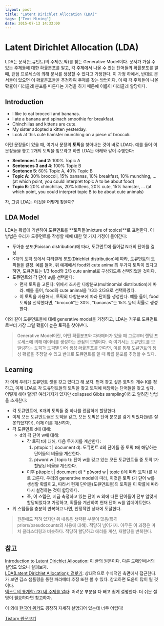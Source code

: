 ```yaml
---
layout: post
title: "Latent Dirichlet Allocation (LDA)"
tags: ['Text Mining']
date: 2015-07-13 14:33:00
---
```

# Latent Dirichlet Allocation (LDA)

LDA는 문서(도큐먼트)의 주제(토픽)를 찾는 Generative Model이다. 문서가 가질 수 있는 주제들에 대한 확률분포를 알고, 각 주제에서 나올 수 있는 단어들의 확률분포를 알 때, 랜덤 프로세스에 의해 문서를 생성할 수 있다고 가정한다. 이 가정 하에서, 반대로 문서들이 있으면 이 확률분포들을 추정하여 주제를 찾는 방법이다. 이 때 각 주제들이 나올 확률이 디리클레 분포를 따른다는 가정을 하기 때문에 이름이 디리클레 할당이다.

## Introduction

  * I like to eat broccoli and bananas.
  * I ate a banana and spinach smoothie for breakfast.
  * Chinchillas and kittens are cute.
  * My sister adopted a kitten yesterday.
  * Look at this cute hamster munching on a piece of broccoli.

이런 문장들이 있을 때, 여기서 문장의 **토픽**을 찾아내는 것이 바로 LDA다. 예를 들어 이 문장들을 놓고 2개의 토픽을 찾으라고 하면 LDA는 아래와 같이 수행한다:

  * **Sentences 1 and 2**: 100% Topic A
  * **Sentences 3 and 4**: 100% Topic B
  * **Sentence 5**: 60% Topic A, 40% Topic B
  * **Topic A**: 30% broccoli, 15% bananas, 10% breakfast, 10% munching, … (at which point, you could interpret topic A to be about food)
  * **Topic B**: 20% chinchillas, 20% kittens, 20% cute, 15% hamster, … (at which point, you could interpret topic B to be about cute animals)

자, 그럼 LDA는 이것을 어떻게 찾을까?

## LDA Model

LDA는 확률에 기반하여 도큐먼트를 **토픽들(mixture of topics)**로 표현한다. 이 방법은 우리가 도큐먼트를 작성할 때에 대한 몇 가지 가정이 들어간다: 

  * 푸아송 분포(Poisson distribution)에 따라, 도큐먼트에 들어갈 N개의 단어를 결정.
  * K개의 토픽 셋에서 디리클레 분포(Dirichlet distribution)에 따라, 도큐먼트의 토픽들을 결정. 예를 들어, 위 예제에서 food와 cute animal의 두가지 토픽이 있다고 하면, 도큐먼트는 1/3 food와 2/3 cute animal로 구성되도록 선택되었을 것이다.
  * 도큐먼트의 각 단어 $w_i$를 선택한다:   
    * 먼저 토픽을 고른다: 위에서 조사한 다항분포(multinomial distribution)에 따라. 예를 들어, food와 cute animal을 1/3과 2/3으로 선택하였다.
    * 이 토픽을 사용해서, 토픽의 다항분포에 따라 단어를 생성한다. 예를 들어, food 토픽을 선택했다면, "broccoli"는 30%, "bananas"는 15% 등의 확률로 생성한다.

이와 같이 도큐먼트들에 대해 generative model을 가정하고, LDA는 거꾸로 도큐먼트로부터 가장 그럴 확률이 높은 토픽을 찾아낸다.

> Generative Model이란, 어떤 확률분포와 파라메터가 있을 때 그로부터 랜덤 프로세스에 의해 데이터를 생성하는 관점의 모델이다. 즉 여기서는 도큐먼트를 모델링하는 토픽과 토픽별 단어 생성 확률분포를 안다면, 이를 통해 도큐먼트의 생성 확률을 추정할 수 있고 반대로 도큐먼트를 알 때 확률 분포를 추정할 수 있다.

## Learning

자 이제 우리가 도큐먼트 셋을 갖고 있다고 해 보자. 먼저 찾고 싶은 토픽의 개수 K를 정하고, 이제 LDA로 각 도큐먼트들의 토픽을 찾고 토픽에 해당하는 단어들을 찾고 싶다. 어떻게 해야 할까? 여러가지가 있지만 collapsed Gibbs sampling이라고 알려진 방법을 소개한다:

  * 각 도큐먼트에, K개의 토픽들 중 하나를 랜덤하게 할당한다.
  * 이제 모든 도큐먼트들은 토픽을 갖고, 모든 토픽은 단어 분포를 갖게 되었다(물론 잘못되었지만). 이제 이를 개선하자.
  * 각 도큐먼트 d에 대해:   
    * d의 각 단어 w에 대해:   
      * 각 토픽 t에 대해, 다음 두가지를 계산한다:   
        1. p(topic t | document d): 도큐먼트 d의 단어들 중 토픽 t에 해당하는 단어들의 비율을 계산한다.
        2. p(word w | topic t): 단어 w를 갖고 있는 모든 도큐먼트들 중 토픽 t가 할당된 비율을 계산한다. 
      * 이후 p(topic t | document d) * p(word w | topic t)에 따라 토픽 t를 새로 고른다. 우리의 generative model에 따라, 이것은 토픽 t가 단어 w를 생성할 확률이고, 따라서 현재 단어들(도큐먼트들)의 토픽을 이 확률에 따라 다시 설정하는 것이 합당하다.
      * 즉, 이 스텝은, 지금 측정하고 있는 단어 w 외에 다른 단어들이 전부 알맞게 할당되었다고 가정하고, 확률을 계산하여 현재 단어 w를 업데이트한다.
  * 위 스텝들을 충분히 반복하고 나면, 안정적인 상태에 도달한다. 

> 원문에도 적혀 있지만 위 내용은 생략된 부분이 많음(특히 priors/pseudocounts의 사용에 대해). 적당히 넘어가자. 아무튼 이 과정은 마치 클러스터링과 비슷하다. 적당히 할당하고 에러를 계산, 재할당을 반복한다.

## 참고

[Introduction to Latent Dirichlet Allocation](http://blog.echen.me/2011/08/22/introduction-to-latent-dirichlet-allocation/): 이 글의 원문이다. 다른 도메인에서의 설명도 있으니 살펴보자.   
[LDA(Latent Dirichlet Allocation): 겉핥기](http://www.4four.us/article/2010/11/latent-dirichlet-allocation-simply): 상대적으로 수식적인 측면에서 접근한다. 가 보면 깁스 샘플링을 통한 파라메터 추정 또한 볼 수 있다. 참고하면 도움이 많이 될 것이다.   
[텍스트의 통계학: (3) 네 주제를 알라](http://nullmodel.egloos.com/1958448): 어려운 부분을 다 빼고 쉽게 설명한다. 더 쉬운 설명이 필요하다면 참고하자.

이 외에 [한국어 위키](https://ko.wikipedia.org/wiki/%EC%9E%A0%EC%9E%AC_%EB%94%94%EB%A6%AC%ED%81%B4%EB%A0%88_%ED%95%A0%EB%8B%B9)도 굉장히 자세히 설명되어 있는데 너무 어렵다!


[Tistory 원문보기](http://khanrc.tistory.com/103)
